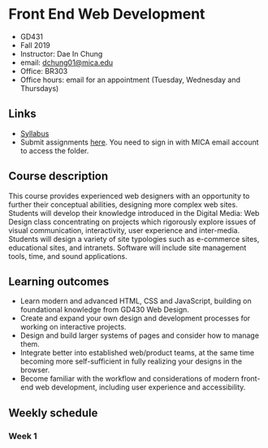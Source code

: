 # Front End Web Development

- GD431
- Fall 2019
- Instructor: Dae In Chung
- email: [dchung01@mica.edu](mailto:dchung01@mica.edu)
- Office: BR303
- Office hours: email for an appointment (Tuesday, Wednesday and Thursdays)

## Links
- [Syllabus]()
- Submit assignments [here](https://drive.google.com/drive/folders/1CFT46LI2kIB753bhOX1uEURrB8-R0n1S?usp=sharing). You need to sign in with MICA email account to access the folder.

## Course description
This course provides experienced web designers with an opportunity to further their conceptual abilities, designing more complex web sites. Students will develop their knowledge introduced in the Digital Media: Web Design class concentrating on projects which rigorously explore issues of visual communication, interactivity, user experience and inter-media. Students will design a variety of site typologies such as e-commerce sites, educational sites, and intranets. Software will include site management tools, time, and sound applications.

## Learning outcomes
- Learn modern and advanced HTML, CSS and JavaScript, building on foundational knowledge from GD430 Web Design.
- Create and expand your own design and development processes for working on interactive projects.
- Design and build larger systems of pages and consider how to manage them.
- Integrate better into established web/product teams, at the same time becoming more self-sufficient in fully realizing your designs in the browser.
- Become familiar with the workflow and considerations of modern front-end web development, including user experience and accessibility.

## Weekly schedule

### Week 1
